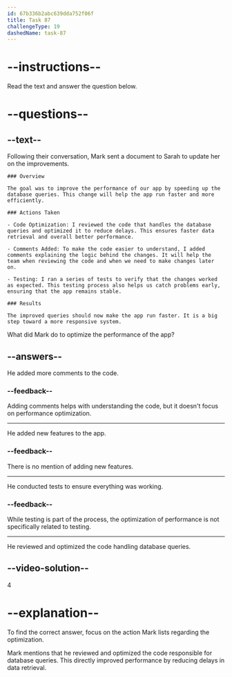 ```yaml
---
id: 67b336b2abc639dda752f06f
title: Task 87
challengeType: 19
dashedName: task-87
---
```


<!-- READING -->

# --instructions--

Read the text and answer the question below.

# --questions--

## --text--

Following their conversation, Mark sent a document to Sarah to update her on the improvements.

`### Overview`

`The goal was to improve the performance of our app by speeding up the database queries. This change will help the app run faster and more efficiently.`

`### Actions Taken`

`- Code Optimization: I reviewed the code that handles the database queries and optimized it to reduce delays. This ensures faster data retrieval and overall better performance.`

`- Comments Added: To make the code easier to understand, I added comments explaining the logic behind the changes. It will help the team when reviewing the code and when we need to make changes later on.`

`- Testing: I ran a series of tests to verify that the changes worked as expected. This testing process also helps us catch problems early, ensuring that the app remains stable.`

`### Results`

`The improved queries should now make the app run faster. It is a big step toward a more responsive system.`

What did Mark do to optimize the performance of the app?

## --answers--

He added more comments to the code.

### --feedback--

Adding comments helps with understanding the code, but it doesn't focus on performance optimization.

---

He added new features to the app.

### --feedback--

There is no mention of adding new features.

---

He conducted tests to ensure everything was working.

### --feedback--

While testing is part of the process, the optimization of performance is not specifically related to testing.

---

He reviewed and optimized the code handling database queries.

## --video-solution--

4

# --explanation--

To find the correct answer, focus on the action Mark lists regarding the optimization.

Mark mentions that he reviewed and optimized the code responsible for database queries. This directly improved performance by reducing delays in data retrieval.

